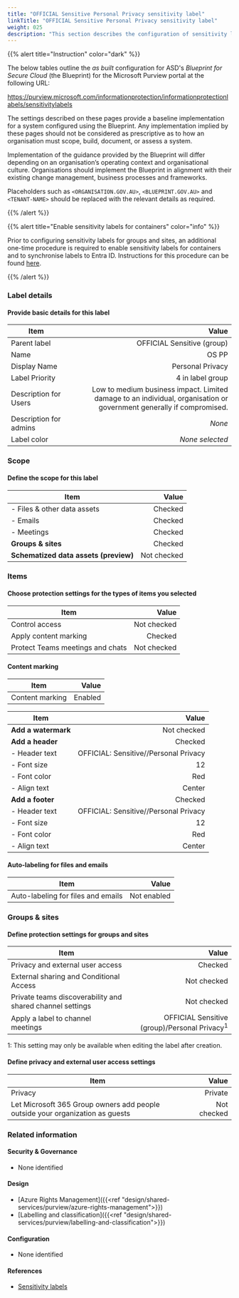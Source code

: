 ```yaml
---
title: "OFFICIAL Sensitive Personal Privacy sensitivity label"
linkTitle: "OFFICIAL Sensitive Personal Privacy sensitivity label"
weight: 025
description: "This section describes the configuration of sensitivity labels within Microsoft Purview associated with systems built according to guidance in ASD's Blueprint for Secure Cloud."
---
```


{{% alert title="Instruction" color="dark" %}}

The below tables outline the *as built* configuration for ASD's *Blueprint for Secure Cloud* (the Blueprint) for the Microsoft Purview portal at the following URL:

<https://purview.microsoft.com/informationprotection/informationprotectionlabels/sensitivitylabels>

The settings described on these pages provide a baseline implementation for a system configured using the Blueprint. Any implementation implied by these pages should not be considered as prescriptive as to how an organisation must scope, build, document, or assess a system.

Implementation of the guidance provided by the Blueprint will differ depending on an organisation’s operating context and organisational culture. Organisations should implement the Blueprint in alignment with their existing change management, business processes and frameworks.

Placeholders such as `<ORGANISATION.GOV.AU>`, `<BLUEPRINT.GOV.AU>` and `<TENANT-NAME>` should be replaced with the relevant details as required.

{{% /alert %}}

{{% alert title="Enable sensitivity labels for containers" color="info" %}}

Prior to configuring sensitivity labels for groups and sites, an additional one-time procedure is required to enable sensitivity labels for containers and to synchronise labels to Entra ID. Instructions for this procedure can be found [here](https://learn.microsoft.com/en-us/purview/sensitivity-labels-teams-groups-sites#how-to-enable-sensitivity-labels-for-containers-and-synchronize-labels).

{{% /alert %}}

### Label details

#### Provide basic details for this label

| Item                   |                                                                                                                Value |
| ---------------------- | -------------------------------------------------------------------------------------------------------------------: |
| Parent label           |                                                                                           OFFICIAL Sensitive (group) |
| Name                   |                                                                                                                OS PP |
| Display Name           |                                                                                                     Personal Privacy |
| Label Priority         |                                                                                                     4 in label group |
| Description for Users  | Low to medium business impact. Limited damage to an individual, organisation or government generally if compromised. |
| Description for admins |                                                                                                               *None* |
| Label color            |                                                                                                      *None selected* |

### Scope

#### Define the scope for this label

| Item                                  |       Value |
| ------------------------------------- | ----------: |
| - Files & other data assets           |     Checked |
| - Emails                              |     Checked |
| - Meetings                            |     Checked |
| **Groups & sites**                    |     Checked |
| **Schematized data assets (preview)** | Not checked |

### Items

#### Choose protection settings for the types of items you selected

| Item                             |       Value |
| -------------------------------- | ----------: |
| Control access                   | Not checked |
| Apply content marking            |     Checked |
| Protect Teams meetings and chats | Not checked |

#### Content marking

| Item            |   Value |
| --------------- | ------: |
| Content marking | Enabled |

| Item                |                                 Value |
| ------------------- | ------------------------------------: |
| **Add a watermark** |                           Not checked |
| **Add a header**    |                               Checked |
| - Header text       | OFFICIAL: Sensitive//Personal Privacy |
| - Font size         |                                    12 |
| - Font color        |                                   Red |
| - Align text        |                                Center |
| **Add a footer**    |                               Checked |
| - Header text       | OFFICIAL: Sensitive//Personal Privacy |
| - Font size         |                                    12 |
| - Font color        |                                   Red |
| - Align text        |                                Center |

#### Auto-labeling for files and emails

| Item                               |       Value |
| ---------------------------------- | ----------: |
| Auto-labeling for files and emails | Not enabled |

### Groups & sites

#### Define protection settings for groups and sites

| Item                                                      |                                                   Value |
| --------------------------------------------------------- | ------------------------------------------------------: |
| Privacy and external user access                          |                                                 Checked |
| External sharing and Conditional Access                   |                                             Not checked |
| Private teams discoverability and shared channel settings |                                             Not checked |
| Apply a label to channel meetings                         | OFFICIAL Sensitive (group)/Personal Privacy<sup>1</sup> |

1: This setting may only be available when editing the label after creation.

#### Define privacy and external user access settings

| Item                                                                          |       Value |
| ----------------------------------------------------------------------------- | ----------: |
| Privacy                                                                       |     Private |
| Let Microsoft 365 Group owners add people outside your organization as guests | Not checked |

### Related information

#### Security & Governance

* None identified
  
#### Design

* [Azure Rights Management]({{<ref "design/shared-services/purview/azure-rights-management">}})
* [Labelling and classification]({{<ref "design/shared-services/purview/labelling-and-classification">}})
  
#### Configuration

* None identified

#### References

* [Sensitivity labels](https://learn.microsoft.com/en-gb/purview/sensitivity-labels)

